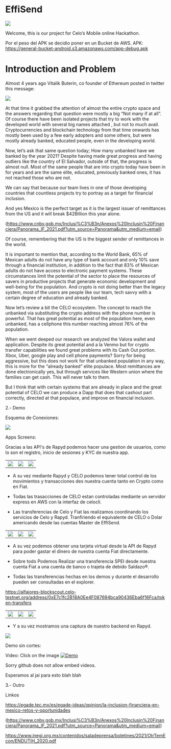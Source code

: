 # EffiSend

<img src="https://i.ibb.co/QmMQvJv/images.png">

Welcome, this is our project for Celo’s Mobile online Hackathon.

Por el peso del APK se decidio poner en un Bucket de AWS.
APK: https://general-bucket-android.s3.amazonaws.com/app-debug.apk

# Introduction and Problem

Almost 4 years ago Vitalik Buterin, co founder of Ethereum posted in twitter this message:

<img src="https://i.ibb.co/ggfZWPD/vitalik.png">

At that time it grabbed the attention of almost the entire crypto space and the answers regarding that question were mostly a big “Not many if at all”. Of course there have been isolated projects that try to work with the developed world with several big names attached , but not to much avail. Cryptocurrencies and blockchain technology from that time onwards has mostly been used by a few early adopters and some others, but were mostly already banked, educated people, even in the developing world. 

Now, let’s ask that same question today; How many unbanked have we banked by the year 2021? Despite having made great progress and having outliers like the country of El Salvador, outside of that, the progress is almost null. Most of the same people that are into crypto today have been in for years and are the same elite, educated, previously banked ones, it has not reached those who are not.   

We can say that because our team lives in one of those developing countries that countless projects try to portray as a target for financial inclusion. 

And yes Mexico is the perfect target as it is the largest issuer of remittances from the US and it will break $42Billion this year alone.  

(https://www.cnbv.gob.mx/Inclusi%C3%B3n/Anexos%20Inclusin%20Financiera/Panorama_IF_2021.pdf?utm_source=Panorama&utm_medium=email)






Of course, remembering that the US is the biggest sender of remittances in the world.


 

It is important to mention that, according to the World Bank, 65% of Mexican adults do not have any type of bank account and only 10% save through a financial institution, in addition to the fact that 83% of Mexican adults do not have access to electronic payment systems. These circumstances limit the potential of the sector to place the resources of savers in productive projects that generate economic development and well-being for the population. And crypto is not doing better than the legacy system, most of the users are people like our team, tech savvy with a certain degree of education and already banked.

Now let’s review a bit the CELO ecosystem. The concept to reach the unbanked via substituting the crypto address with the phone number is powerful. That has great potential as most of the population here, even unbanked, has a cellphone this number reaching almost 76% of the population.

When we went deeped our research we analyzed  the Valora wallet and application. Despite its great potential and a la Venmo but for crypto transfer capabilities we found great problems with its Cash Out portion. Xbox, Uber, google play and cell phone payments? Sorry for being aggressive, but this does not work for that unbanked population in any way, this is more for the “already banked” elite populace. Most remittances are done electronically yes, but through services like Western union where the families can get cash. This will never talk to them. 

But I think that with certain systems that are already in place and the great potential of CELO we can produce a Dapp that does that cashout part correctly, directed at that populace, and improve on financial inclusion.



2.- Demo

Esquema de Conexiones:

<img src="https://i.ibb.co/xCr1qDm/Untitled-Diagram-drawio.png">

Apps Screens:

Gracias a las API's de Rapyd podemos hacer una gestion de usuarios, como lo son el registro, inicio de sesiones y KYC de nuestra app.

||||
:-:|:-:|:-:
<img src="https://i.ibb.co/0YbKvq2/Screenshot-1638060296.png">|<img src="https://i.ibb.co/Jk3tQ5w/Screenshot-1638060313.png">|<img src="https://i.ibb.co/PwmZbkS/Screenshot-1638060320.png">

- A su vez mediante Rapyd y CELO podemos tener total control de los movimientos y transacciones des nuestra cuenta tanto en Crypto como en Fiat.

- Todas las trasacciones de CELO estan controladas mediante un servidor express en AWS con la interfaz de celocli.

- Las transferencias de Celo y Fiat las realizamos coordinando los servicios de Celo y Rapyd. Tranfiriendo el equivalente de CELO o Dolar americando desde las cuentas Master de EffiSend.

||||
:-:|:-:|:-:
<img src="https://i.ibb.co/wZqt8DL/Screenshot-1638060322.png">|<img src="https://i.ibb.co/GtsHKsc/Screenshot-1638060325.png">|<img src="https://i.ibb.co/6bYQWXG/Screenshot-1638060335.png">

- A su vez podemos obtener una tarjeta virtual desde la API de Rapyd para poder gastar el dinero de nuestra cuenta Fiat directamente.

- Sobre todo Podemos Realizar una transferencia SPEI desde nuestra cuenta Fiat a una cuenta de banco o trajeta de debido Saldazo®.

- Todas las transferencias hechas en los demos y durante el desarrollo pueden ser consultadas en el explorer.

https://alfajores-blockscout.celo-testnet.org/address/0xE7c1fc2B18A0Ee4F087694bca90436Eba6f16Fca/token-transfers

||||
:-:|:-:|:-:
<img src="https://i.ibb.co/MZcRMMj/Screenshot-1638060342.png">|<img src="https://i.ibb.co/6r6QqTJ/Screenshot-1638060355.png">|<img src="https://i.ibb.co/tbtnWRz/Screenshot-1638060376.png">

- Y a su vez mostramos una captura de nuestro backend en Rapyd.

<img src="https://i.ibb.co/cFX3NYb/Screenshot-from-2021-11-27-19-12-24.png">

Demo sin cortes:

Video: Click on the image
[![Demo](https://i.ibb.co/g4W3ypx/image.png)](https://youtu.be/Kue85N-CO2Q)

Sorry github does not allow embed videos.

Esperamos al jai para esto blah blah

3.- Outro


Linkos

https://egade.tec.mx/es/egade-ideas/opinion/la-inclusion-financiera-en-mexico-retos-y-oportunidades


(https://www.cnbv.gob.mx/Inclusi%C3%B3n/Anexos%20Inclusin%20Financiera/Panorama_IF_2021.pdf?utm_source=Panorama&utm_medium=email)


https://www.inegi.org.mx/contenidos/saladeprensa/boletines/2021/OtrTemEcon/ENDUTIH_2020.pdf


